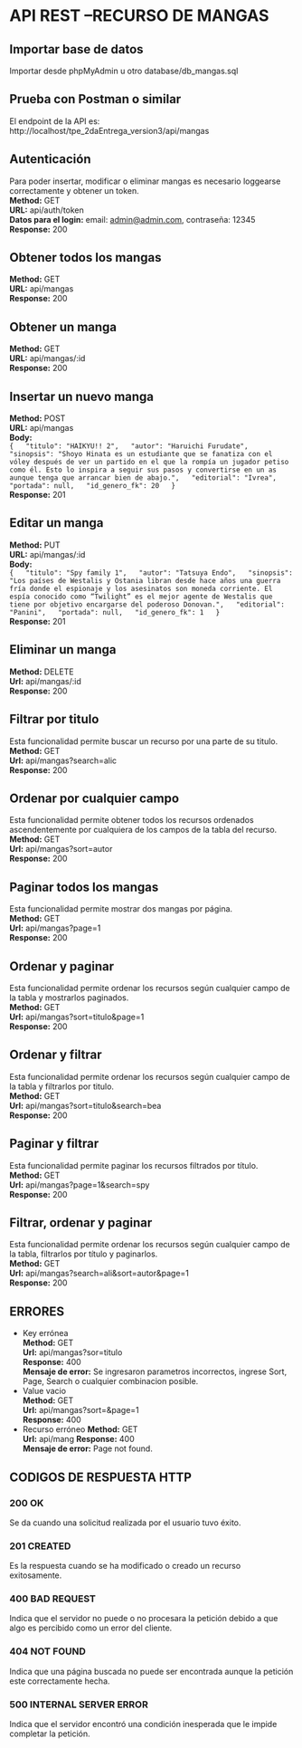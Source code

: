 # API REST –RECURSO DE MANGAS
## Importar base de datos
Importar desde phpMyAdmin u otro database/db_mangas.sql
## Prueba con Postman o similar
El endpoint de la API es: http://localhost/tpe_2daEntrega_version3/api/mangas 
## Autenticación
Para poder insertar, modificar o eliminar mangas es necesario loggearse correctamente y obtener un token.   
**Method:**  GET    
**URL:**  api/auth/token  
**Datos para el login:** email: admin@admin.com, contraseña: 12345     
**Response:**  200    

## Obtener todos los mangas
**Method:**  GET  
**URL:**  api/mangas    
**Response:**  200  
## Obtener un manga
**Method:**  GET  
**URL:**  api/mangas/:id    
**Response:**  200  
## Insertar un nuevo manga
**Method:**  POST  
**URL:** api/mangas  
**Body:**  
`{  
        "titulo": "HAIKYU!! 2",  
        "autor": "Haruichi Furudate",  
        "sinopsis": "Shoyo Hinata es un estudiante que se fanatiza con el vóley después de ver un partido en el que la rompía un jugador petiso como él. Esto lo inspira a seguir sus pasos y convertirse en un as aunque tenga que arrancar bien de abajo.",  
        "editorial": "Ivrea",  
        "portada": null,  
        "id_genero_fk": 20  
    }`   
**Response:** 201
## Editar un manga
**Method:** PUT  
**URL:**  api/mangas/:id  
**Body:**    
`{  
        "titulo": "Spy family 1",  
        "autor": "Tatsuya Endo",  
        "sinopsis": "Los países de Westalis y Ostania libran desde hace años una guerra fría donde el espionaje y los asesinatos son moneda corriente. El espía conocido como “Twilight” es el mejor agente de Westalis que tiene por objetivo encargarse del poderoso Donovan.",  
        "editorial": "Panini",  
        "portada": null,  
        "id_genero_fk": 1  
    }`    
**Response:** 201
## Eliminar un manga
**Method:** DELETE  
**Url:** api/mangas/:id  
**Response:** 200  
## Filtrar por titulo
Esta funcionalidad permite buscar un recurso por una parte de su titulo.  
**Method:** GET  
**Url:** api/mangas?search=alic  
**Response:** 200  
## Ordenar por cualquier campo
Esta funcionalidad permite obtener todos los recursos ordenados ascendentemente por cualquiera de los campos de la tabla del recurso.  
**Method:** GET  
**Url:**  api/mangas?sort=autor  
**Response:** 200  
## Paginar todos los mangas
Esta funcionalidad permite  mostrar dos  mangas por página.   
**Method:** GET  
**Url:** api/mangas?page=1  
**Response:** 200  
## Ordenar y paginar
Esta funcionalidad permite ordenar los recursos según cualquier campo de la tabla y mostrarlos paginados.   
**Method:** GET  
**Url:** api/mangas?sort=titulo&page=1  
**Response:** 200  
## Ordenar y filtrar 
Esta funcionalidad permite ordenar los recursos según cualquier campo de la tabla y filtrarlos por titulo.  
**Method:** GET  
**Url:** api/mangas?sort=titulo&search=bea  
**Response:** 200  
## Paginar y filtrar 
Esta funcionalidad permite paginar los recursos filtrados por título.   
**Method:** GET  
**Url:** api/mangas?page=1&search=spy  
**Response:** 200  
## Filtrar, ordenar y paginar 
Esta funcionalidad permite ordenar los recursos según cualquier campo de la tabla, filtrarlos por título y paginarlos.   
**Method:** GET  
**Url:** api/mangas?search=ali&sort=autor&page=1  
**Response:**  200  
## ERRORES
- Key errónea  
**Method:** GET  
**Url:** api/mangas?sor=titulo  
**Response:** 400  
**Mensaje de error:** Se ingresaron parametros incorrectos, ingrese Sort, Page, Search o cualquier combinacion posible.  
- Value vacio  
**Method:** GET  
**Url:** api/mangas?sort=&page=1  
**Response:** 400  
- Recurso erróneo 
**Method:** GET  
**Url:** api/mang 
**Response:** 400  
**Mensaje de error:** Page not found. 
## CODIGOS DE RESPUESTA HTTP
### 200 OK
Se da cuando una solicitud realizada por el usuario tuvo éxito.   
### 201 CREATED
Es la respuesta cuando se ha modificado o creado un recurso exitosamente.   
### 400 BAD REQUEST
Indica que el servidor no puede o no procesara la petición debido a que algo es percibido como un error del cliente.   
### 404 NOT FOUND 
Indica que una página buscada no puede ser encontrada aunque la petición este correctamente hecha.  
### 500 INTERNAL SERVER ERROR
 Indica que el servidor encontró una condición inesperada que le impide completar la petición.  








